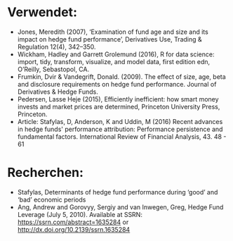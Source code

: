 # Verwendet:
- Jones, Meredith (2007), ‘Examination of fund age and size and its impact on hedge fund performance’, Derivatives Use,
Trading & Regulation 12(4), 342–350.
- Wickham, Hadley and Garrett Grolemund (2016), R for data science: import, tidy, transform, visualize, and model data, first edition edn,
O’Reilly, Sebastopol, CA.
-  Frumkin, Dvir & Vandegrift, Donald. (2009). The effect of size, age, beta and disclosure requirements on hedge fund performance. 
  Journal of Derivatives & Hedge Funds.
- Pedersen, Lasse Heje (2015), Efficiently inefficient: how smart money invests and market prices are determined, Princeton
University Press, Princeton.
- Article: Stafylas, D, Anderson, K and Uddin, M (2016) Recent advances in hedge funds' performance attribution: Performance persistence and fundamental factors. International
  Review of Financial Analysis, 43. 48 - 61 


# Recherchen:
- Stafylas, Determinants of hedge fund performance during ‘good’ and ‘bad’ economic periods
-  Ang, Andrew and Gorovyy, Sergiy and van Inwegen, Greg, Hedge Fund Leverage (July 5, 2010). Available at SSRN: https://ssrn.com/abstract=1635284 or http://dx.doi.org/10.2139/ssrn.1635284   
